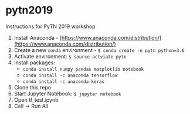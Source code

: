 # pytn2019
Instructions for PyTN 2019 workshop

1) Install Anaconda - [https://www.anaconda.com/distribution/](https://www.anaconda.com/distribution/)
2) Create a new `conda` environment - `$ conda create -n pytn python=3.6`
3) Activate environment: `$ source actviate pytn`
4) Install packages:
   *  `conda install numpy pandas matplotlib notebook`
   *  `conda install -c anaconda tensorflow`
   *  `conda install -c anaconda keras`
5) Clone this repo
6) Start Jupyter Notebook: `$ jupyter notebook`
7) Open tf_test.ipynb
8) Cell -> Run All